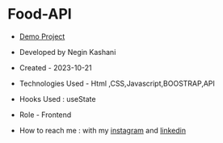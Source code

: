 # Food-API
- [Demo Project](https://neginkashani.github.io/Food-API/)

- Developed by Negin Kashani

- Created - 2023-10-21

- Technologies Used - Html ,CSS,Javascript,BOOSTRAP,API 

- Hooks Used : useState 

- Role - Frontend

- How to reach me : with my [instagram](https://instagram.com/negin_kashweb?igshid=NTc4MTIwNjQ2YQ==
) and [linkedin](https://www.linkedin.com/in/negin-kashani-567840b8)
